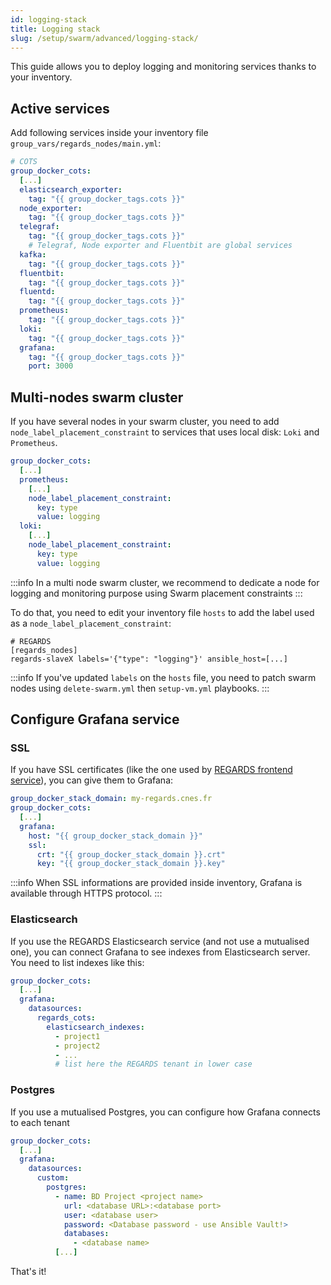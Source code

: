 ```yaml
---
id: logging-stack
title: Logging stack
slug: /setup/swarm/advanced/logging-stack/
---
```


This guide allows you to deploy logging and monitoring services thanks to your inventory.


## Active services

Add following services inside your inventory file `group_vars/regards_nodes/main.yml`:

```yaml
# COTS
group_docker_cots:
  [...]
  elasticsearch_exporter:
    tag: "{{ group_docker_tags.cots }}"
  node_exporter:
    tag: "{{ group_docker_tags.cots }}"
  telegraf:
    tag: "{{ group_docker_tags.cots }}"
    # Telegraf, Node exporter and Fluentbit are global services
  kafka:
    tag: "{{ group_docker_tags.cots }}"
  fluentbit:
    tag: "{{ group_docker_tags.cots }}"
  fluentd:
    tag: "{{ group_docker_tags.cots }}"
  prometheus:
    tag: "{{ group_docker_tags.cots }}"
  loki:
    tag: "{{ group_docker_tags.cots }}"
  grafana:
    tag: "{{ group_docker_tags.cots }}"
    port: 3000
```

## Multi-nodes swarm cluster

If you have several nodes in your swarm cluster, you need to add `node_label_placement_constraint` to services that uses local disk: `Loki` and `Prometheus`.

```yaml
group_docker_cots:
  [...]
  prometheus:
    [...]
    node_label_placement_constraint:
      key: type
      value: logging
  loki:
    [...]
    node_label_placement_constraint:
      key: type
      value: logging
```

:::info
In a multi node swarm cluster, we recommend to dedicate a node for logging and monitoring purpose using Swarm placement constraints
:::

To do that, you need to edit your inventory file `hosts` to add the label used as a `node_label_placement_constraint`:
```
# REGARDS
[regards_nodes]
regards-slaveX labels='{"type": "logging"}' ansible_host=[...]
```
:::info
If you've updated `labels` on the `hosts` file, you need to patch swarm nodes using `delete-swarm.yml` then `setup-vm.yml` playbooks.
:::

## Configure Grafana service

### SSL

If you have SSL certificates (like the one used by [REGARDS frontend service](./swarm-regards-https.md)), you can give them to Grafana:

```yaml
group_docker_stack_domain: my-regards.cnes.fr
group_docker_cots:
  [...]
  grafana:
    host: "{{ group_docker_stack_domain }}"
    ssl:
      crt: "{{ group_docker_stack_domain }}.crt"
      key: "{{ group_docker_stack_domain }}.key"
```
:::info
When SSL informations are provided inside inventory, Grafana is available through HTTPS protocol.
:::

### Elasticsearch

If you use the REGARDS Elasticsearch service (and not use a mutualised one), you can connect Grafana to see indexes from Elasticsearch server. You need to list indexes like this:  

```yaml
group_docker_cots:
  [...]
  grafana:
    datasources:
      regards_cots:
        elasticsearch_indexes:
          - project1
          - project2
          - ...
          # list here the REGARDS tenant in lower case 
```

### Postgres

If you use a mutualised Postgres, you can configure how Grafana connects to each tenant
```yaml
group_docker_cots:
  [...]
  grafana:
    datasources:
      custom:
        postgres:
          - name: BD Project <project name>
            url: <database URL>:<database port>
            user: <database user>
            password: <Database password - use Ansible Vault!>
            databases: 
              - <database name>
          [...]
```

That's it!
